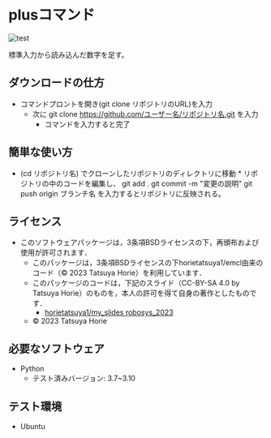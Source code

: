 # plusコマンド

![test](https://github.com/horietatsuya1/robosys2023/actions/workflows/test.yml/badge.svg)

標準入力から読み込んだ数字を足す。

## ダウンロードの仕方

* コマンドプロントを開き(git clone リポジトリのURL)を入力
  * 次に git clone https://github.com/ユーザー名/リポジトリ名.git を入力
    * コマンドを入力すると完了 

## 簡単な使い方

* (cd リポジトリ名) でクローンしたリポジトリのディレクトリに移動  * リポジトリの中のコードを編集し、
     git add .
     git commit -m "変更の説明"
     git push origin ブランチ名
     を入力するとリポジトリに反映される。

## ライセンス

* このソフトウェアパッケージは，3条項BSDライセンスの下，再頒布および使用が許可されます．
  * このパッケージは，3条項BSDライセンスの下horietatsuya1/emcl由来のコード（© 2023 Tatsuya Horie）を利用しています．
  * このパッケージのコードは，下記のスライド（CC-BY-SA 4.0 by Tatsuya Horie）のものを，本人の許可を得て自身の著作としたものです．
      * [horietatsuya1/my_slides robosys_2023](https://github.com/horietatsuya1/robosys2023)
  * © 2023 Tatsuya Horie

## 必要なソフトウェア

* Python
  * テスト済みバージョン: 3.7~3.10

## テスト環境

* Ubuntu
